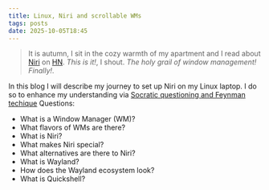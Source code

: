```yaml
---
title: Linux, Niri and scrollable WMs
tags: posts
date: 2025-10-05T18:45
---
```


> It is autumn, I sit in the cozy warmth of my apartment and I read about [Niri](https://github.com/YaLTeR/niri) on [HN](https://news.ycombinator.com/item?id=45461500). _This is it!_, I shout. _The holy grail of window management! Finally!_.

In this blog I will describe my journey to set up Niri on my Linux laptop. I do so to enhance my understanding via [Socratic questioning and Feynman techique](../socratic-questioning)
Questions:
 
- What is a Window Manager (WM)?
- What flavors of WMs are there?
- What is Niri?
- What makes Niri special?
- What alternatives are there to Niri?
- What is Wayland?
- How does the Wayland ecosystem look?
- What is Quickshell?



